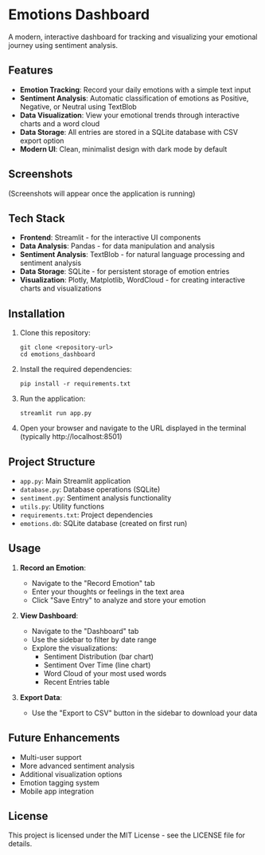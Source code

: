 # Emotions Dashboard

A modern, interactive dashboard for tracking and visualizing your emotional journey using sentiment analysis.

## Features

- **Emotion Tracking**: Record your daily emotions with a simple text input
- **Sentiment Analysis**: Automatic classification of emotions as Positive, Negative, or Neutral using TextBlob
- **Data Visualization**: View your emotional trends through interactive charts and a word cloud
- **Data Storage**: All entries are stored in a SQLite database with CSV export option
- **Modern UI**: Clean, minimalist design with dark mode by default

## Screenshots

(Screenshots will appear once the application is running)

## Tech Stack

- **Frontend**: Streamlit - for the interactive UI components
- **Data Analysis**: Pandas - for data manipulation and analysis
- **Sentiment Analysis**: TextBlob - for natural language processing and sentiment analysis
- **Data Storage**: SQLite - for persistent storage of emotion entries
- **Visualization**: Plotly, Matplotlib, WordCloud - for creating interactive charts and visualizations

## Installation

1. Clone this repository:
   ```
   git clone <repository-url>
   cd emotions_dashboard
   ```

2. Install the required dependencies:
   ```
   pip install -r requirements.txt
   ```

3. Run the application:
   ```
   streamlit run app.py
   ```

4. Open your browser and navigate to the URL displayed in the terminal (typically http://localhost:8501)

## Project Structure

- `app.py`: Main Streamlit application
- `database.py`: Database operations (SQLite)
- `sentiment.py`: Sentiment analysis functionality
- `utils.py`: Utility functions
- `requirements.txt`: Project dependencies
- `emotions.db`: SQLite database (created on first run)

## Usage

1. **Record an Emotion**:
   - Navigate to the "Record Emotion" tab
   - Enter your thoughts or feelings in the text area
   - Click "Save Entry" to analyze and store your emotion

2. **View Dashboard**:
   - Navigate to the "Dashboard" tab
   - Use the sidebar to filter by date range
   - Explore the visualizations:
     - Sentiment Distribution (bar chart)
     - Sentiment Over Time (line chart)
     - Word Cloud of your most used words
     - Recent Entries table

3. **Export Data**:
   - Use the "Export to CSV" button in the sidebar to download your data

## Future Enhancements

- Multi-user support
- More advanced sentiment analysis
- Additional visualization options
- Emotion tagging system
- Mobile app integration

## License

This project is licensed under the MIT License - see the LICENSE file for details.
